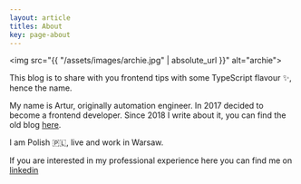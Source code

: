 ```yaml
---
layout: article
titles: About
key: page-about
---
```


<img src="{{ "/assets/images/archie.jpg" | absolute_url }}" alt="archie"> 

This blog is to share with you frontend tips with some TypeScript flavour ✨, hence the name.

My name is Artur, originally automation engineer. In 2017 decided to become a frontend developer. Since 2018 I write about it, you can find the old blog [here](https://www.frontendtyped.com/blog).

I am Polish 🇵🇱, live and work in Warsaw.

If you are interested in my professional experience here you can find me on [linkedin](https://www.linkedin.com/in/arturkozubek/)
